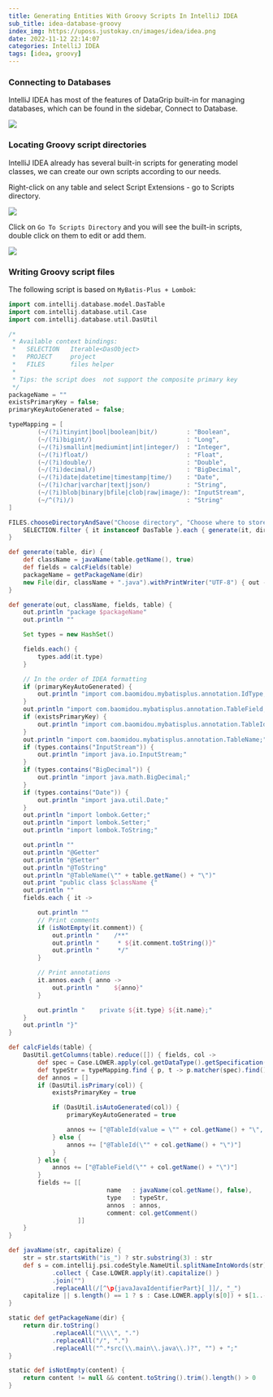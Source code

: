 ```yaml
---
title: Generating Entities With Groovy Scripts In IntelliJ IDEA
sub_title: idea-database-groovy
index_img: https://uposs.justokay.cn/images/idea/idea.png
date: 2022-11-12 22:14:07
categories: IntelliJ IDEA
tags: [idea, groovy]
---
```


### Connecting to Databases

IntelliJ IDEA has most of the features of DataGrip built-in for managing databases, which can be found in the sidebar, Connect to Database.

![](https://uposs.justokay.cn/images/idea/idea-database-groovy-01.png)

### Locating Groovy script directories

IntelliJ IDEA already has several built-in scripts for generating model classes, we can create our own scripts according to our needs.

Right-click on any table and select Script Extensions - go to Scripts directory.

![](https://uposs.justokay.cn/images/idea/idea-database-groovy-02.png)

Click on `Go To Scripts Directory` and you will see the built-in scripts, double click on them to edit or add them.

![](https://uposs.justokay.cn/images/idea/idea-database-groovy-03.png)

### Writing Groovy script files

The following script is based on `MyBatis-Plus + Lombok`:

```groovy
import com.intellij.database.model.DasTable
import com.intellij.database.util.Case
import com.intellij.database.util.DasUtil

/*
 * Available context bindings:
 *   SELECTION   Iterable<DasObject>
 *   PROJECT     project
 *   FILES       files helper
 *
 * Tips: the script does  not support the composite primary key
 */
packageName = ""
existsPrimaryKey = false;
primaryKeyAutoGenerated = false;

typeMapping = [
        (~/(?i)tinyint|bool|boolean|bit/)        : "Boolean",
        (~/(?i)bigint/)                          : "Long",
        (~/(?i)smallint|mediumint|int|integer/)  : "Integer",
        (~/(?i)float/)                           : "Float",
        (~/(?i)double/)                          : "Double",
        (~/(?i)decimal/)                         : "BigDecimal",
        (~/(?i)date|datetime|timestamp|time/)    : "Date",
        (~/(?i)char|varchar|text|json/)          : "String",
        (~/(?i)blob|binary|bfile|clob|raw|image/): "InputStream",
        (~/^(?i)/)                               : "String"
]

FILES.chooseDirectoryAndSave("Choose directory", "Choose where to store generated files") { dir ->
    SELECTION.filter { it instanceof DasTable }.each { generate(it, dir) }
}

def generate(table, dir) {
    def className = javaName(table.getName(), true)
    def fields = calcFields(table)
    packageName = getPackageName(dir)
    new File(dir, className + ".java").withPrintWriter("UTF-8") { out -> generate(out, className, fields, table) }
}

def generate(out, className, fields, table) {
    out.println "package $packageName"
    out.println ""

    Set types = new HashSet()

    fields.each() {
        types.add(it.type)
    }

    // In the order of IDEA formatting
    if (primaryKeyAutoGenerated) {
        out.println "import com.baomidou.mybatisplus.annotation.IdType;"
    }
    out.println "import com.baomidou.mybatisplus.annotation.TableField;"
    if (existsPrimaryKey) {
        out.println "import com.baomidou.mybatisplus.annotation.TableId;"
    }
    out.println "import com.baomidou.mybatisplus.annotation.TableName;"
    if (types.contains("InputStream")) {
        out.println "import java.io.InputStream;"
    }
    if (types.contains("BigDecimal")) {
        out.println "import java.math.BigDecimal;"
    }
    if (types.contains("Date")) {
        out.println "import java.util.Date;"
    }
    out.println "import lombok.Getter;"
    out.println "import lombok.Setter;"
    out.println "import lombok.ToString;"

    out.println ""
    out.println "@Getter"
    out.println "@Setter"
    out.println "@ToString"
    out.println "@TableName(\"" + table.getName() + "\")"
    out.print "public class $className {"
    out.println ""
    fields.each { it ->

        out.println ""
        // Print comments
        if (isNotEmpty(it.comment)) {
            out.println "    /**"
            out.println "     * ${it.comment.toString()}"
            out.println "     */"
        }

        // Print annotations
        it.annos.each { anno ->
            out.println "    ${anno}"
        }

        out.println "    private ${it.type} ${it.name};"
    }
    out.println "}"
}

def calcFields(table) {
    DasUtil.getColumns(table).reduce([]) { fields, col ->
        def spec = Case.LOWER.apply(col.getDataType().getSpecification())
        def typeStr = typeMapping.find { p, t -> p.matcher(spec).find() }.value
        def annos = []
        if (DasUtil.isPrimary(col)) {
            existsPrimaryKey = true

            if (DasUtil.isAutoGenerated(col)) {
                primaryKeyAutoGenerated = true

                annos += ["@TableId(value = \"" + col.getName() + "\", type = IdType.AUTO)"]
            } else {
                annos += ["@TableId(\"" + col.getName() + "\")"]
            }
        } else {
            annos += ["@TableField(\"" + col.getName() + "\")"]
        }
        fields += [[
                           name   : javaName(col.getName(), false),
                           type   : typeStr,
                           annos  : annos,
                           comment: col.getComment()
                   ]]
    }
}

def javaName(str, capitalize) {
    str = str.startsWith("is_") ? str.substring(3) : str
    def s = com.intellij.psi.codeStyle.NameUtil.splitNameIntoWords(str)
            .collect { Case.LOWER.apply(it).capitalize() }
            .join("")
            .replaceAll(/[^\p{javaJavaIdentifierPart}[_]]/, "_")
    capitalize || s.length() == 1 ? s : Case.LOWER.apply(s[0]) + s[1..-1]
}

static def getPackageName(dir) {
    return dir.toString()
            .replaceAll("\\\\", ".")
            .replaceAll("/", ".")
            .replaceAll("^.*src(\\.main\\.java\\.)?", "") + ";"
}

static def isNotEmpty(content) {
    return content != null && content.toString().trim().length() > 0
}
```

